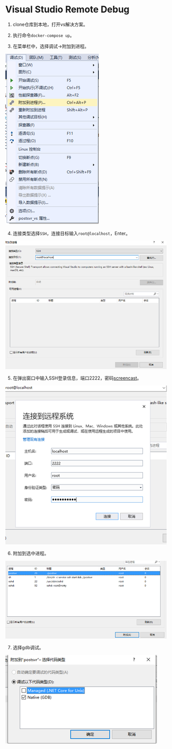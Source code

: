 # Visual Studio Remote Debug

1. clone仓库到本地，打开vs解决方案。

2. 执行命令`docker-compose up`。

3. 在菜单栏中，选择调试->附加到进程。

![menu](https://github.com/w12379564/dev_demo_vs/blob/master/images/menu.png)

4. 连接类型选择`SSH`，连接目标输入`root@localhost`，Enter。

![ssh](https://github.com/w12379564/dev_demo_vs/blob/master/images/ssh.png)

5. 在弹出窗口中输入SSH登录信息，端口2222，密码[screencast](https://github.com/w12379564/dev_demo_vs/blob/master/postsvr_vs/Dockerfile#L19)。

![conn](https://github.com/w12379564/dev_demo_vs/blob/master/images/conn.png)

6. 附加到选中进程。

![attach](https://github.com/w12379564/dev_demo_vs/blob/master/images/attach.png)

7. 选择gdb调试。

![gdb](https://github.com/w12379564/dev_demo_vs/blob/master/images/gdb.png)
